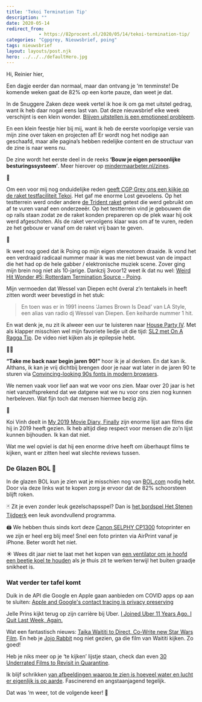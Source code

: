 ```yaml
---
title: 'Tekoi Termination Tip'
description: ""
date: 2020-05-14
redirect_from: 
            - https://82procent.nl/2020/05/14/tekoi-termination-tip/
categories: "Cgpgrey, Nieuwsbrief, poing"
tags: nieuwsbrief	
layout: layouts/post.njk
hero: ../../../defaultHero.jpg
---
```

<!-- wp:paragraph -->

Hi, Reinier hier,

<!-- /wp:paragraph -->

<!-- wp:paragraph -->

Een dagje eerder dan normaal, maar dan ontvang je ‘m tenminste! De komende weken gaat de 82% op een korte pauze, dan weet je dat.

<!-- /wp:paragraph -->

<!-- wp:paragraph -->

In de Snuggere Zaken deze week vertel ik hoe ik om ga met uitstel gedrag, want ik heb daar nogal eens last van. Dat deze nieuwsbrief elke week verschijnt is een klein wonder. [Blijven uitstellen is een emotioneel probleem](https://www.snuggerezaken.nl/27).

<!-- /wp:paragraph -->

<!-- wp:paragraph -->

En een klein feestje hier bij mij, want ik heb de eerste voorlopige versie van mijn zine over taken en projecten af! Er wordt nog het nodige aan geschaafd, maar alle pagina’s hebben redelijke content en de structuur van de zine is naar wens nu.

<!-- /wp:paragraph -->

<!-- wp:paragraph -->

De zine wordt het eerste deel in de reeks **‘Bouw je eigen persoonlijke besturingssysteem’**. Meer hierover op [mindermaarbeter.nl/zines](https://mindermaarbeter.nl/zines).

<!-- /wp:paragraph -->

<!-- wp:paragraph -->

🚀

<!-- /wp:paragraph -->

<!-- wp:paragraph -->

Om een voor mij nog onduidelijke reden [geeft CGP Grey ons een kijkje op de raket testfaciliteit Tekoi](https://www.youtube.com/watch?v=ABMV4wXx6Xo). Het gaf me enorme Lost gevoelens. Op het testterrein werd onder andere [de Trident raket](https://fas.org/nuke/guide/usa/slbm/c-4.htm) getest die werd gebruikt om af te vuren vanaf een onderzeeër. Op het testterrein vind je gebouwen die op rails staan zodat ze de raket konden prepareren op de plek waar hij ook werd afgeschoten. Als de raket vervolgens klaar was om af te vuren, reden ze het gebouw er vanaf om de raket vrij baan te geven.

<!-- /wp:paragraph -->

<!-- wp:paragraph -->

🕺

<!-- /wp:paragraph -->

<!-- wp:paragraph -->

Ik weet nog goed dat ik Poing op mijn eigen stereotoren draaide. Ik vond het een verdraaid radicaal nummer maar ik was me niet bewust van de impact die het had op de hele gabber / elektronische muziek scene. Zover ging mijn brein nog niet als 10-jarige. Dankzij 3voor12 weet ik dat nu wel: [Weird Hit Wonder #5: Rotterdam Termination Source - Poing](https://3voor12.vpro.nl/artikelen/overzicht/2020/Weird-Hit-Wonder/Weird-Hit-Wonder--5--Rotterdam-Termination-Source---Poing.html).

<!-- /wp:paragraph -->

<!-- wp:paragraph -->

Mijn vermoeden dat Wessel van Diepen echt óveral z’n tentakels in heeft zitten wordt weer bevestigd in het stuk:

<!-- /wp:paragraph -->

<!-- wp:quote -->

> En toen was er in 1991 ineens ‘James Brown Is Dead’ van LA Style, een alias van radio dj Wessel van Diepen. Een keiharde nummer 1 hit.

<!-- /wp:quote -->

<!-- wp:paragraph -->

En wat denk je, nu zit ik alweer een uur te luisteren naar [House Party IV](https://www.youtube.com/watch?v=ikLZeNEXQQg&feature=emb_title). Met als klapper misschien wel mijn favoriete liedje uit die tijd: [SL2 met On A Ragga Tip](https://www.youtube.com/watch?v=gXCN1DhHTZA). De video niet kijken als je epilepsie hebt.

<!-- /wp:paragraph -->

<!-- wp:paragraph -->

👨‍💻

<!-- /wp:paragraph -->

<!-- wp:paragraph -->

**“Take me back naar begin jaren 90!”** hoor ik je al denken. En dat kan ik. Althans, ik kan je vrij dichtbij brengen door je naar wat later in de jaren 90 te sturen via [Convincing-looking 90s fonts in modern browsers](https://vistaserv.net/blog/90s-fonts-modern-browsers).

<!-- /wp:paragraph -->

<!-- wp:paragraph -->

We nemen vaak voor lief aan wat we voor ons zien. Maar over 20 jaar is het niet vanzelfsprekend dat we datgene wat we nu voor ons zien nog kunnen herbeleven. Wat fijn toch dat mensen hiermee bezig zijn.

<!-- /wp:paragraph -->

<!-- wp:paragraph -->

🎥

<!-- /wp:paragraph -->

<!-- wp:paragraph -->

Koi Vinh deelt in [My 2019 Movie Diary, Finally](https://www.subtraction.com/2020/05/09/my-2019-movie-diary/) zijn enorme lijst aan films die hij in 2019 heeft gezien. Ik heb altijd diep respect voor mensen die zo'n lijst kunnen bijhouden. Ik kan dat niet.

<!-- /wp:paragraph -->

<!-- wp:paragraph -->

Wat me wel opviel is dat hij een enorme drive heeft om überhaupt films te kijken, want er zitten heel wat slechte reviews tussen.

<!-- /wp:paragraph -->

<!-- wp:heading {"level":3} -->

### De Glazen BOL 🔮

<!-- /wp:heading -->

<!-- wp:paragraph -->

In de glazen BOL kun je zien wat je misschien nog van [BOL.com](https://partner.bol.com/click/click?p=2&t=url&s=1066120&f=TXL&url=https%3A%2F%2Fwww.bol.com%2Fnl%2F&name=de%20winkel%20van%20ons%20allemaal) nodig hebt. Door via deze links wat te kopen zorg je ervoor dat de 82% schoorsteen blijft roken.

<!-- /wp:paragraph -->

<!-- wp:paragraph -->

🃏 Zit je even zonder leuk gezelschapsspel? Dan is [het bordspel Het Stenen Tijdperk](https://partner.bol.com/click/click?p=2&t=url&s=1066120&f=TXL&url=https%3A%2F%2Fwww.bol.com%2Fnl%2Fp%2Fhet-stenen-tijdperk-bordspel%2F1004004006487394%2F&name=Het%20Stenen%20Tijdperk) een leuk avondvullend programma.

<!-- /wp:paragraph -->

<!-- wp:paragraph -->

🖨 We hebben thuis sinds kort deze [Canon SELPHY CP1300](https://partner.bol.com/click/click?p=2&t=url&s=1066120&f=TXL&url=https%3A%2F%2Fwww.bol.com%2Fnl%2Fp%2Fcanon-selphy-cp1300-draadloze-fotoprinter-zwart%2F9200000081368026%2F&name=Canon%20SELPHY%20CP1300) fotoprinter en we zijn er heel erg blij mee! Snel een foto printen via AirPrint vanaf je iPhone. Beter wordt het niet.

<!-- /wp:paragraph -->

<!-- wp:paragraph -->

☀️ Wees dit jaar niet te laat met het kopen van [een ventilator om je hoofd een beetje koel te houden](https://partner.bol.com/click/click?p=2&t=url&s=1066120&f=TXL&url=https%3A%2F%2Fwww.bol.com%2Fnl%2Fp%2Fhoneywell-ht900e-vloerventilator-zwart%2F9000000011225124%2F&name=Honeywell%20HT900E) als je thuis zit te werken terwijl het buiten graadje snikheet is.

<!-- /wp:paragraph -->

<!-- wp:heading {"level":3} -->

### Wat verder ter tafel komt

<!-- /wp:heading -->

<!-- wp:paragraph -->

Duik in de API die Google en Apple gaan aanbieden om COVID apps op aan te sluiten: [Apple and Google's contact tracing is privacy preserving](https://blog.1password.com/contact-tracing/)

<!-- /wp:paragraph -->

<!-- wp:paragraph -->

Jelle Prins kijkt terug op zijn carrière bij Uber. [I Joined Uber 11 Years Ago. I Quit Last Week, Again.](https://onezero.medium.com/uber-5e892bdaa2c9)

<!-- /wp:paragraph -->

<!-- wp:paragraph -->

Wat een fantastisch nieuws: [Taika Waititi to Direct, Co-Write new Star Wars Film](https://www.starwars.com/news/taika-waititi-announce). En heb je [Jojo Rabbit](https://www.imdb.com/title/tt2584384/) nog niet gezien, ga die film van Waititi kijken. Zo goed!

<!-- /wp:paragraph -->

<!-- wp:paragraph -->

Heb je niks meer op je ‘te kijken’ lijstje staan, check dan even [30 Underrated Films to Revisit in Quarantine](https://www.theatlantic.com/culture/archive/2020/04/30-underrated-films-watch-quarantine/609784/).

<!-- /wp:paragraph -->

<!-- wp:paragraph -->

Ik blijf schrikken [van afbeeldingen waarop te zien is hoeveel water en lucht er eigenlijk is op aarde](https://ourplnt.com/water-air-earth/). Fascinerend en angstaanjagend tegelijk.

<!-- /wp:paragraph -->

<!-- wp:paragraph -->

Dat was ‘m weer, tot de volgende keer! 👋

<!-- /wp:paragraph -->

<!-- wp:block {"ref":214} /-->
